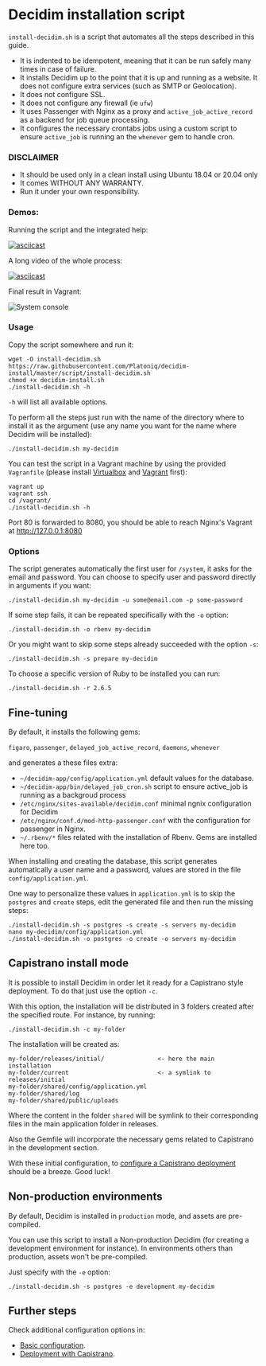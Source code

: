 Decidim installation script
===========================

`install-decidim.sh` is a script that automates all the steps described in this guide.

- It is indented to be idempotent, meaning that it can be run safely many times in case of failure.
- It installs Decidim up to the point that it is up and running as a website. It does not configure extra services (such as SMTP or Geolocation). 
- It does not configure SSL.
- It does not configure any firewall (ie `ufw`)
- It uses Passenger with Nginx as a proxy and `active_job_active_record` as a backend for job queue processing.
- It configures the necessary crontabs jobs using a custom script to ensure `active_job` is running an the `whenever` gem to handle cron.


### DISCLAIMER

- It should be used only in a clean install using Ubuntu 18.04 or 20.04 only
- It comes WITHOUT ANY WARRANTY.
- Run it under your own responsibility.

### Demos:

Running the script and the integrated help:

[![asciicast](https://asciinema.org/a/X8A9sVj3gH9ZSqjQo2rBi58bn.svg)](https://asciinema.org/a/X8A9sVj3gH9ZSqjQo2rBi58bn)

A long video of the whole process:

[![asciicast](https://asciinema.org/a/341299.svg)](https://asciinema.org/a/341299)

Final result in Vagrant:

![System console](../assets/script/localhost.png)

### Usage

Copy the script somewhere and run it:

```
wget -O install-decidim.sh https://raw.githubusercontent.com/Platoniq/decidim-install/master/script/install-decidim.sh
chmod +x decidim-install.sh
./install-decidim.sh -h
```

`-h` will list all available options.

To perform all the steps just run with the name of the directory where to install it as the argument (use any name you want for the name where Decidim will be installed):

```
./install-decidim.sh my-decidim
```

You can test the script in a Vagrant machine by using the provided `Vagranfile` (please install [Virtualbox](https://www.virtualbox.org/) and [Vagrant](https://www.vagrantup.com/) first):

```
vagrant up
vagrant ssh
cd /vagrant/
./install-decidim.sh -h
```

Port 80 is forwarded to 8080, you should be able to reach Nginx's Vagrant at http://127.0.0.1:8080

### Options

The script generates automatically the first user for `/system`, it asks for the email and password. You can choose to specify user and password directly in arguments if you want:

```
./install-decidim.sh my-decidim -u some@email.com -p some-password
```

If some step fails, it can be repeated specifically with the `-o` option:

```
./install-decidim.sh -o rbenv my-decidim
```

Or you might want to skip some steps already succeeded with the option `-s`:

```
./install-decidim.sh -s prepare my-decidim
```

To choose a specific version of Ruby to be installed you can run:

```
./install-decidim.sh -r 2.6.5
```

## Fine-tuning

By default, it installs the following gems:

`figaro`,
`passenger`,
`delayed_job_active_record`,
`daemons`,
`whenever`

and generates a these files extra:

- `~/decidim-app/config/application.yml` default values for the database. 
- `~/decidim-app/bin/delayed_job_cron.sh` script to ensure active_job is running as a backgroud process
- `/etc/nginx/sites-available/decidim.conf` minimal ngnix configuration for Decidim
- `/etc/nginx/conf.d/mod-http-passenger.conf` with the configuration for passenger in Nginx.
- `~/.rbenv/*` files related with the installation of Rbenv. Gems are installed here too.

When installing and creating the database, this script generates automatically a user name and a password, values are stored in the file `config/application.yml`.

One way to personalize these values in `application.yml` is to skip the `postgres` and `create` steps, edit the generated file and then run the missing steps:

```
./install-decidim.sh -s postgres -s create -s servers my-decidim
nano my-decidim/config/application.yml
./install-decidim.sh -o postgres -o create -o servers my-decidim
```

## Capistrano install mode

It is possible to install Decidim in order let it ready for a Capistrano style deployment. To do that just use the option `-c`. 

With this option, the installation will be distributed in 3 folders created after the specified route. For instance, by running:

```
./install-decidim.sh -c my-folder
```

The installation will be created as:

```
my-folder/releases/initial/               <- here the main installation
my-folder/current                         <- a symlink to releases/initial
my-folder/shared/config/application.yml
my-folder/shared/log
my-folder/shared/public/uploads
```

Where the content in the folder `shared` will be symlink to their corresponding files in the main application folder in releases.

Also the Gemfile will incorporate the necessary gems related to Capistrano in the development section.

With these initial configuration, to [configure a Capistrano deployment](advanced-deploy.md) should be a breeze. Good luck!

## Non-production environments

By default, Decidim is installed in `production` mode, and assets are pre-compiled.

You can use this script to install a Non-production Decidim (for creating a development environment for instance). In environments others than production, assets won't be pre-compiled.

Just specify with the `-e` option:

```
./install-decidim.sh -s postgres -e development my-decidim
```


## Further steps

Check additional configuration options in:

- [Basic configuration](../basic-config.md).
- [Deployment with Capistrano](../advanced-deploy.md).
